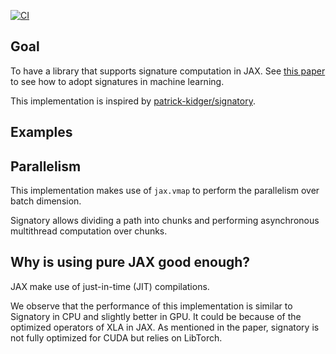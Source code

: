 [![CI](https://github.com/anh-tong/signatory_jax/actions/workflows/run-tests.yml/badge.svg)](https://github.com/anh-tong/signatory_jax/actions/workflows/run-tests.yml)

## Goal

To have a library that supports signature computation in JAX. See [this paper](https://arxiv.org/abs/1905.08494) to see how to adopt signatures in machine learning.

This implementation is inspired by [patrick-kidger/signatory](https://github.com/patrick-kidger/signatory).


## Examples

<!-- TODO: example with equinox -->

## Parallelism 

This implementation makes use of `jax.vmap` to perform the parallelism over batch dimension. 

Signatory allows dividing a path into chunks and performing asynchronous multithread computation over chunks. 
<!-- TODO: This implementation allow perform  -->

## Why is using pure JAX good enough?

JAX make use of just-in-time (JIT) compilations. 

We observe that the performance of this implementation is similar to Signatory in CPU and slightly better in GPU. It could be because of the optimized operators of XLA in JAX. As mentioned in the paper, signatory is not fully optimized for CUDA but relies on LibTorch.